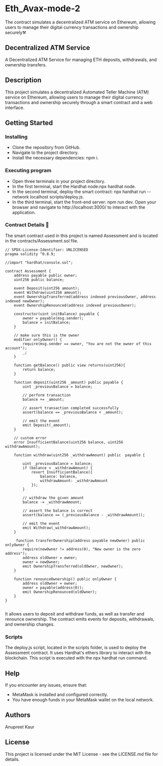 # Eth_Avax-mode-2
The contract simulates a decentralized ATM service on Ethereum, allowing users to manage their digital currency transactions and ownership securely⚒️
## Decentralized ATM Service
A Decentralized ATM Service for managing ETH deposits, withdrawals, and ownership transfers.
## Description
This project simulates a decentralized Automated Teller Machine (ATM) service on Ethereum, allowing users to manage their digital currency transactions and ownership securely through a smart contract and a web interface.
## Getting Started
### Installing
* Clone the repository from GitHub.
* Navigate to the project directory.
* Install the necessary dependencies: npm i.
### Executing program
* Open three terminals in your project directory.
* In the first terminal, start the Hardhat node:npx hardhat node.
* In the second terminal, deploy the smart contract: npx hardhat run --network localhost scripts/deploy.js.
* In the third terminal, start the front-end server: npm run dev.
Open your browser and navigate to http://localhost:3000/ to interact with the application.
### Contract Details 🔗
The smart contract used in this project is named Assessment and is located in the contracts/Assessment.sol file.
```
// SPDX-License-Identifier: UNLICENSED
pragma solidity ^0.8.9;

//import "hardhat/console.sol";

contract Assessment {
    address payable public owner;
    uint256 public balance;

    event Deposit(uint256 amount);
    event Withdraw(uint256 amount);
    event OwnershipTransferred(address indexed previousOwner, address indexed newOwner);
    event OwnershipRenounced(address indexed previousOwner);

    constructor(uint initBalance) payable {
        owner = payable(msg.sender);
        balance = initBalance;
    }

    // make sure this is the owner
    modifier onlyOwner() {
        require(msg.sender == owner, "You are not the owner of this account");
        _;
    }

    function getBalance() public view returns(uint256){
        return balance;
    }

    function deposit(uint256 _amount) public payable {
        uint _previousBalance = balance;

        // perform transaction
        balance += _amount;

        // assert transaction completed successfully
        assert(balance == _previousBalance + _amount);

        // emit the event
        emit Deposit(_amount);
    }

    // custom error
    error InsufficientBalance(uint256 balance, uint256 withdrawAmount);

    function withdraw(uint256 _withdrawAmount) public  payable {

        uint _previousBalance = balance;
        if (balance < _withdrawAmount) {
            revert InsufficientBalance({
                balance: balance,
                withdrawAmount: _withdrawAmount
            });
        }

        // withdraw the given amount
        balance -= _withdrawAmount;

        // assert the balance is correct
        assert(balance == (_previousBalance - _withdrawAmount));

        // emit the event
        emit Withdraw(_withdrawAmount);
    }
    
     function transferOwnership(address payable newOwner) public onlyOwner {
        require(newOwner != address(0), "New owner is the zero address");
        address oldOwner = owner;
        owner = newOwner;
        emit OwnershipTransferred(oldOwner, newOwner);
    }

    function renounceOwnership() public onlyOwner {
        address oldOwner = owner;
        owner = payable(address(0));
        emit OwnershipRenounced(oldOwner);
    }
}


```
It allows users to deposit and withdraw funds, as well as transfer and renounce ownership. The contract emits events for deposits, withdrawals, and ownership changes.
### Scripts 
The deploy.js script, located in the scripts folder, is used to deploy the Assessment contract. It uses Hardhat's ethers library to interact with the blockchain. This script is executed with the npx hardhat run command.
## Help
If you encounter any issues, ensure that:
* MetaMask is installed and configured correctly.
* You have enough funds in your MetaMask wallet on the local network.
## Authors
Anupreet Kaur
## License
This project is licensed under the MIT License - see the LICENSE.md file for details.


